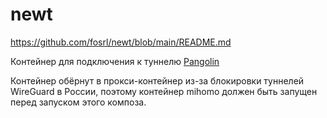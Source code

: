 # newt
https://github.com/fosrl/newt/blob/main/README.md

Контейнер для подключения к туннелю [Pangolin](https://docs.digpangolin.com/)

Контейнер обёрнут в прокси-контейнер из-за блокировки туннелей WireGuard в России, поэтому контейнер mihomo должен быть запущен перед запуском этого композа.